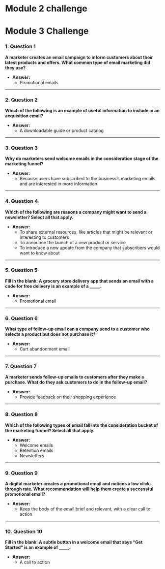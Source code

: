 # Module 2 challenge


# Module 3 Challenge

### 1. **Question 1**  
**A marketer creates an email campaign to inform customers about their latest products and offers. What common type of email marketing did they use?**  

- **Answer:**  
  - Promotional emails

---

### 2. **Question 2**  
**Which of the following is an example of useful information to include in an acquisition email?**  

- **Answer:**  
  - A downloadable guide or product catalog

---

### 3. **Question 3**  
**Why do marketers send welcome emails in the consideration stage of the marketing funnel?**  

- **Answer:**  
  - Because users have subscribed to the business’s marketing emails and are interested in more information

---

### 4. **Question 4**  
**Which of the following are reasons a company might want to send a newsletter? Select all that apply.**  

- **Answer:**  
  - To share external resources, like articles that might be relevant or interesting to customers  
  - To announce the launch of a new product or service  
  - To introduce a new update from the company that subscribers would want to know about

---

### 5. **Question 5**  
**Fill in the blank: A grocery store delivery app that sends an email with a code for free delivery is an example of a _____.**  

- **Answer:**  
  - Promotional email

---

### 6. **Question 6**  
**What type of follow-up email can a company send to a customer who selects a product but does not purchase it?**  

- **Answer:**  
  - Cart abandonment email

---

### 7. **Question 7**  
**A marketer sends follow-up emails to customers after they make a purchase. What do they ask customers to do in the follow-up email?**  

- **Answer:**  
  - Provide feedback on their shopping experience

---

### 8. **Question 8**  
**Which of the following types of email fall into the consideration bucket of the marketing funnel? Select all that apply.**  

- **Answer:**  
  - Welcome emails  
  - Retention emails  
  - Newsletters

---

### 9. **Question 9**  
**A digital marketer creates a promotional email and notices a low click-through rate. What recommendation will help them create a successful promotional email?**  

- **Answer:**  
  - Keep the body of the email brief and relevant, with a clear call to action

---

### 10. **Question 10**  
**Fill in the blank: A subtle button in a welcome email that says “Get Started” is an example of _____.**  

- **Answer:**  
  - A call to action
